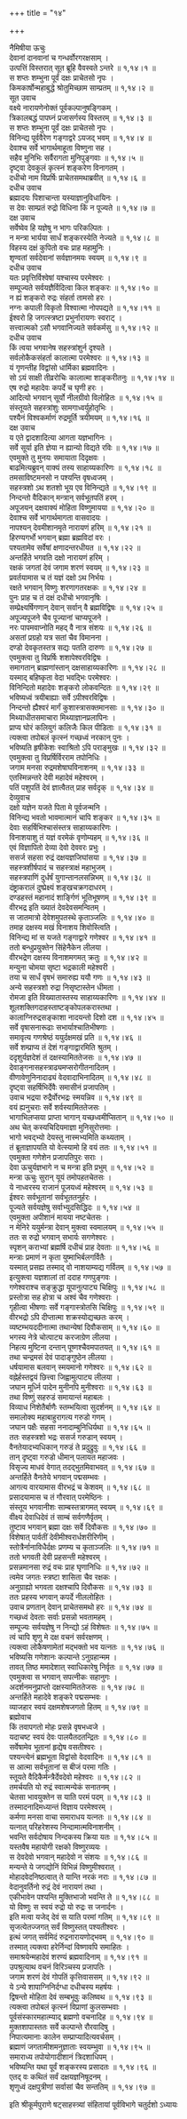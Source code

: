 +++
title = "१४"

+++

नैमिषीया ऊचुः  
देवानां दानवानां च गन्धर्वोरगरक्षसाम् ।  
उत्पत्तिं विस्तरात् सूत ब्रूहि वैवस्वते ऽन्तरे ॥ १,१४।१ ॥  
स शप्तः शम्भुना पूर्वं दक्षः प्राचेतसो नृपः ।  
किमकार्षोन्महाबुद्धे श्रोतुमिच्छाम साम्प्रतम् ॥ १,१४।२ ॥  
सूत उवाच  
वक्ष्ये नारायणेनोक्तं पूर्वकल्पानुषङ्गिकम् ।  
त्रिकालबद्धं पापघ्नं प्रजासर्गस्य विस्तरम् ॥ १,१४।३ ॥  
स शप्तः शम्भुना पूर्वं दक्षः प्राचेतसो नृपः ।  
विनिन्द्य पूर्ववैरेण गङ्गाद्वरे ऽयजद् भवम् ॥ १,१४।४ ॥  
देवाश्च सर्वे भागार्थमाहूता विष्णुना सह ।  
सहैव मुनिभिः सर्वैरागता मुनिपुङ्गवाः ॥ १,१४।५ ॥  
दृष्ट्वा देवकुलं कृत्स्नं शङ्करेण विनागतम् ।  
दधीचो नाम विप्रर्षिः प्राचेतसमथाब्रवीत् ॥ १,१४।६ ॥  
दधीच उवाच  
ब्रह्मादयः पिशाचान्ता यस्याज्ञानुविधायिनः ।  
स देवः साम्प्रतं रुद्रो विधिना किं न पूज्यते ॥ १,१४।७ ॥  
दक्ष उवाच  
सर्वेष्वेव हि यज्ञेषु न भागः परिकल्पितः ।  
न मन्त्रा भार्यया सार्धं शङ्करस्येति नेज्यते ॥ १,१४।८ ॥  
विहस्य दक्षं कुपितो वचः प्राह महामुनिः ।  
शृण्वतां सर्वदेवानां सर्वज्ञानमयः स्वयम् ॥ १,१४।९ ॥  
दधीच उवाच  
यतः प्रवृत्तिर्विश्वेषां यश्चास्य परमेश्वरः ।  
सम्पूज्यते सर्वयज्ञैर्विदित्वा किल शङ्करः ॥ १,१४।१० ॥  
न ह्यं शङ्करो रुद्रः संहर्ता तामसो हरः ।  
नग्नः कपाली विकृतो विश्वात्मा नोपपद्यते ॥ १,१४।११ ॥  
ईश्वरो हि जगत्स्त्रष्टा प्रभुर्नारायणः स्वराट् ।  
सत्त्वात्मको ऽसौ भगवानिज्यते सर्वकर्मसु ॥ १,१४।१२ ॥  
दधीच उवाच  
किं त्वया भगवानेष सहस्त्रांशुर्न दृश्यते ।  
सर्वलोकैकसंहर्ता कालात्मा परमेश्वरः ॥ १,१४।१३ ॥  
यं गृणन्तीह विद्वांसो धार्मिका ब्रह्मवादिनः ।  
सो ऽयं साक्षी तीव्ररोचिः कालात्मा शाङ्करीतनुः ॥ १,१४।१४ ॥  
एष रुद्रो महादेवः कपर्दे च घृणी हरः ।  
आदित्यो भगवान् सूर्यो नीलग्रीवो विलोहितः ॥ १,१४।१५ ॥  
संस्तूयते सहस्त्रांशुः सामगाध्वर्युहोतृभिः ।  
पश्यैनं विश्वकर्माणं रुद्रमूर्ति त्रयीमयम् ॥ १,१४।१६ ॥  
दक्ष उवाच  
य एते द्वादशादित्या आगता यज्ञभागिनः ।  
सर्वे सूर्या इति ज्ञेया न ह्यान्यो विद्यते रविः ॥ १,१४।१७ ॥  
एवमुक्ते तु मुनयः समायाता दिदृक्षवः ।  
बाढमित्यब्रुवन् वाक्यं तस्य साहाय्यकारिणः ॥ १,१४।१८ ॥  
तमसाविष्टमनसो न पश्यन्ति वृषध्वजम् ।  
सहस्त्रशो ऽथ शतशो भूय एव विनिन्द्यते ॥ १,१४।१९ ॥  
निन्दन्तो वैदिकान् मन्त्रान् सर्वभूतपतिं हरम् ।  
अपूजयन् दक्षवाक्यं मोहिता विष्णुमायया ॥ १,१४।२० ॥  
देवाश्च सर्वे भागार्थमागता वासवादयः ।  
नापश्यन् देवमीशानमृते नारायणं हरिम् ॥ १,१४।२१ ॥  
हिरण्यगर्भो भगवान् ब्रह्मा ब्रह्मविदां वरः ।  
पश्यतामेव सर्वेषां क्षणादन्तरधीयत ॥ १,१४।२२ ॥  
अन्तर्हिते भगवति दक्षो नारायणं हरिम् ।  
रक्षकं जगतां देवं जगाम शरणं स्वयम् ॥ १,१४।२३ ॥  
प्रवर्तयामास च तं यज्ञं दक्षो ऽथ निर्भयः ।  
रक्षते भगवान् विष्णुः शरणागतरक्षकः ॥ १,१४।२४ ॥  
पुनः प्राह च तं दक्षं दधीचो भगवानृषिः ।  
सम्प्रेक्ष्यर्षिगणान् देवान् सर्वान् वै ब्रह्मविद्विषः ॥ १,१४।२५ ॥  
अपूज्यपूजने चैव पूज्यानां चाप्यपूजने ।  
नरः पापमवाप्नोति महद् वै नात्र संशयः ॥ १,१४।२६ ॥  
असतां प्रग्रहो यत्र सतां चैव विमानना ।  
दण्डो देवकृतस्तत्र सद्यः पतति दारुणः ॥ १,१४।२७ ॥  
एवमुक्त्वा तु विप्रर्षिः शशापेश्वरविद्विषः ।  
समागतान् ब्राह्मणांस्तान् दक्षसाहाय्यकारिणः ॥ १,१४।२८ ॥  
यस्माद् बहिष्कृता वेदा भवद्भिः परमेश्वरः ।  
विनिन्दितो महादेवः शङ्करो लोकवन्दितः ॥ १,१४।२९ ॥  
भविष्यध्वं त्रयीबाह्याः सर्वे ऽपीश्वरविद्विषः ।  
निन्दन्तो ह्यैश्वरं मार्गं कुशास्त्रासक्तमानसाः ॥ १,१४।३० ॥  
मिथ्याधीतसमाचारा मिथ्याज्ञानप्रलापिनः ।  
प्राप्य घोरं कलियुगं कलिजैः किल पीडिताः ॥ १,१४।३१ ॥  
त्यक्त्वा तपोबलं कृत्स्नं गच्छध्वं नरकान् पुनः ।  
भविष्यति हृषीकेशः स्वाश्रितो ऽपि पराङ्मुखः ॥ १,१४।३२ ॥  
एवमुक्त्वा तु विप्रर्षिर्विरराम तपोनिधिः ।  
जगाम मनसा रुद्रमशेषाघविनाशनम् ॥ १,१४।३३ ॥  
एतस्मिन्नन्तरे देवी महादेवं महेश्वरम् ।  
पतिं पशुपतिं देवं ज्ञात्वैतत् प्राह सर्वदृक् ॥ १,१४।३४ ॥  
देव्युवाच  
दक्षो यज्ञेन यजते पिता मे पूर्वजन्मनि ।  
विनिन्द्य भवतो भावमात्मानं चापि शङ्कर ॥ १,१४।३५ ॥  
देवाः सहर्षिभिश्चासंस्तत्र साहाय्यकारिणः ।  
विनाशयाशु तं यज्ञं वरमेकं वृणोम्यहम् ॥ १,१४।३६ ॥  
एवं विज्ञापितो देव्या देवो देववरः प्रभुः ।  
ससर्ज सहसा रुद्रं दक्षयज्ञजिघांसया ॥ १,१४।३७ ॥  
सहस्त्रशीर्षपादं च सहस्त्राक्षं महाभुजम् ।  
सहस्त्रपाणिं दुर्धर्षं युगान्तानलसन्निभम् ॥ १,१४।३८ ॥  
दंष्ट्राकरालं दुष्प्रेक्ष्यं शङ्खचक्रगदाधरम् ।  
दण्डहस्तं महानादं शार्ङ्गिणं भूतिभूषणम् ॥ १,१४।३९ ॥  
वीरभद्र इति ख्यातं देवदेवसमन्वितम् ।  
स जातमात्रो देवेशमुपतस्थे कृताञ्जलिः ॥ १,१४।४० ॥  
तमाह दक्षस्य मखं विनाशय शिवोस्त्विति ।  
विनिन्द्य मां स यजते गङ्गाद्वारे गणेश्वर ॥ १,१४।४१ ॥  
ततो बन्धुप्रयुक्तेन सिंहेनैकेन लीलया ।  
वीरभद्रेण दक्षस्य विनाशमगमत् क्रतुः ॥ १,१४।४२ ॥  
मन्युना चोमया सृष्टा भद्रकाली महेश्वरी ।  
तया च सार्धं वृषभं समारुह्य ययौ गणः ॥ १,१४।४३ ॥  
अन्ये सहस्त्रशो रुद्रा निसृष्टास्तेन धीमता ।  
रोमजा इति विख्यातास्तस्य साहाय्यकारिणः ॥ १,१४।४४ ॥  
शूलशक्तिगदाहस्ताष्टङ्कोपलकरास्तथा ।  
कालाग्निरुद्रसङ्काशा नादयन्तो दिशो दश ॥ १,१४।४५ ॥  
सर्वे वृषासनारूढाः सभार्याश्चातिभीषणाः ।  
समावृत्य गणश्रेष्ठं ययुर्दक्षमखं प्रति ॥ १,१४।४६ ॥  
सर्वे शम्प्राप्य तं देशं गङ्गाद्वारमिति श्रुतम् ।  
ददृशुर्यज्ञदेशं तं दक्षस्यामिततेजसः ॥ १,१४।४७ ॥  
देवाङ्गनासहस्त्राढ्यमप्सरोगीतनादितम् ।  
वीणावेणुनिनादाढ्यं वेदवादाभिनादितम् ॥ १,१४।४८ ॥  
दृष्ट्वा सहर्षिभिर्देवैः समासीनं प्रजापतिम् ।  
उवाच भद्रया रुद्रैर्वोरभद्रः स्मयन्निव ॥ १,१४।४९ ॥  
वयं ह्यनुचराः सर्वे शर्वस्यामिततेजसः ।  
भागाभिलप्सया प्राप्ता भागान् यच्छध्वमीप्सितान् ॥ १,१४।५० ॥  
अथ चेत् कस्यचिदियमाज्ञा मुनिसुरोत्तमाः ।  
भागो भवद्भ्यो देयस्तु नास्मभ्यमिति कथ्यताम् ।  
तं ब्रूताज्ञापयति यो वेत्स्यामो हि वयं ततः ॥ १,१४।५१ ॥  
एवमुक्ता गणेशेन प्रजापतिपुरः सराः ।  
देवा ऊचुर्यज्ञभागे न च मन्त्रा इति प्रभुम् ॥ १,१४।५२ ॥  
मन्त्रा ऊचुः सुरान् यूयं तमोपहतचेतसः ।  
ये नाध्वरस्य राजानं पूजयध्वं महेश्वरम् ॥ १,१४।५३ ॥  
ईश्वरः सर्वभूतानां सर्वभूततनुर्हरः ।  
पूज्यते सर्वयज्ञेषु सर्वाभ्युदसिद्धिदः ॥ १,१४।५४ ॥  
एवमुक्ता अपीशानं मायया नष्टचेतसः ।  
न मेनिरे ययुर्मन्त्रा देवान् मुक्त्वा स्वमालयम् ॥ १,१४।५५ ॥  
ततः स रुद्रो भगवान् सभार्यः सगणेश्वरः ।  
स्पृशन् कराभ्यां ब्रह्मर्षि दधीचं प्राह देवताः ॥ १,१४।५६ ॥  
मन्त्राः प्रमाणं न कृता युष्माभिर्बलगर्वितैः ।  
यस्मात् प्रसह्य तस्माद् वो नाशयाम्यद्य गर्वितम् ॥ १,१४।५७ ॥  
इत्युक्त्वा यज्ञशालां तां ददाह गणपुङ्गवः ।  
गणेश्वराश्च सङ्क्रुद्धा यूपानुत्पाट्य चिक्षिपुः ॥ १,१४।५८ ॥  
प्रस्तोत्रा सह होत्रा च अश्वं चैव गणेश्वराः ।  
गृहीत्वा भीषणाः सर्वे गङ्गास्त्रोतसि चिक्षिपुः ॥ १,१४।५९ ॥  
वीरभद्रो ऽपि दीप्तात्मा शक्रस्योद्यच्छतः करम् ।  
व्यष्टम्भयददीनात्मा तथान्येषां दिवौकसाम् ॥ १,१४।६० ॥  
भगस्य नेत्रे चोत्पाट्य करजाग्रेण लीलया ।  
निहत्य मुष्टिना दन्तान् पूष्णश्चैवमपातयत् ॥ १,१४।६१ ॥  
तथा चन्द्रमसं देवं पादाङ्गुष्ठेन लीलया ।  
धर्षयामास बलवान् स्मयमानो गणेश्वरः ॥ १,१४।६२ ॥  
वह्नेर्हस्तद्वयं छित्त्वा जिह्वामुत्पाट्य लीलया ।  
जघान मूर्ध्नि पादेन मुनीनपि मुनीश्वराः ॥ १,१४।६३ ॥  
तथा विष्णुं सहरुडं समायान्तं महाबलः ।  
विव्याध निशेतैर्बाणैः स्तम्भयित्वा सुदर्शनम् ॥ १,१४।६४ ॥  
समालोक्य महाबाहुरागत्य गरुडो गणम् ।  
जघान पक्षैः सहसा ननादाम्बुनिधिर्यथा ॥ १,१४।६५ ॥  
ततः सहस्त्रशो भद्रः ससर्ज गरुडान् स्वयम् ।  
वैनतेयादभ्यधिकान् गरुडं ते प्रदुद्रुवुः ॥ १,१४।६६ ॥  
तान् दृष्ट्वा गरुडो धीमान् पलायत महाजवः ।  
विसृज्य माधवं वेगात् तदद्भुतमिवाभवत् ॥ १,१४।६७ ॥  
अन्तर्हिते वैनतेये भगवान् पद्मसम्भवः ।  
आगत्य वारयामास वीरभद्रं च केशवम् ॥ १,१४।६८ ॥  
प्रसादयामास च तं गौरवात् परमेष्ठिनः ।  
संस्तूय भगवानीशः साम्बस्तत्रागमत् स्वयम् ॥ १,१४।६९ ॥  
वीक्ष्य देवाधिदेवं तं साम्बं सर्वगणैर्वृतम् ।  
तुष्टाव भगवान् ब्रह्मा दक्षः सर्वे दिवौकसः ॥ १,१४।७० ॥  
विशेषात् पार्वतीं देवीमीश्वरार्धशरीरिणीम् ।  
स्तोत्रैर्नानाविधैर्दक्षः प्रणम्य च कृताञ्जलिः ॥ १,१४।७१ ॥  
ततो भगवती देवी प्रहसन्ती महेश्वरम् ।  
प्रसन्नमानसा रुद्रं वचः प्राह घृणानिधिः ॥ १,१४।७२ ॥  
त्वमेव जगतः स्त्रष्टा शासिता चैव रक्षकः ।  
अनुग्राह्यो भगवता दक्षश्चापि दिवौकसः ॥ १,१४।७३ ॥  
ततः प्रहस्य भगवान् कपर्दे नीललोहितः ।  
उवाच प्रणतान् देवान् प्राचेतसमथो हरः ॥ १,१४।७४ ॥  
गच्छध्वं देवताः सर्वाः प्रसन्नो भवतामहम् ।  
सम्पूज्यः सर्वयज्ञेषु न निन्द्यो ऽहं विशेषतः ॥ १,१४।७५ ॥  
त्वं चापि शृणु मे दक्ष वचनं सर्वरक्षणम् ।  
त्यक्त्वा लोकैषणामेतां मद्भक्तो भव यत्नतः ॥ १,१४।७६ ॥  
भविष्यसि गणेशानः कल्पान्ते ऽनुग्रहान्मम ।  
तावत् तिष्ठ ममादेशात् स्वाधिकारेषु निर्वृतः ॥ १,१४।७७ ॥  
एवमुक्त्वा स भगवान् सपत्नीकः सहानुगः ।  
अदर्शनमनुप्राप्तो दक्षस्यामिततेजसः ॥ १,१४।७८ ॥  
अन्तर्हिते महादेवे शङ्करे पद्मसम्भवः ।  
व्याजहार स्वयं दक्षमशेषजगतो हितम् ॥ १,१४।७९ ॥  
ब्रह्मोवाच  
किं तवापगतो मोहः प्रसन्ने वृषभध्वजे ।  
यदाचष्ट स्वयं देवः पालयैतदतन्द्रितः ॥ १,१४।८० ॥  
सर्वेषामेव भूतानां हृद्येष वसतीश्वरः ।  
पश्यन्त्येनं ब्रह्मभूता विद्वांसो वेदवादिनः ॥ १,१४।८१ ॥  
स आत्मा सर्वभूतानां स बीजं परमा गतिः ।  
स्तूयते वैदिकैर्मन्त्रैर्देवदेवो महेश्वरः ॥ १,१४।८२ ॥  
तमर्चयति यो रुद्रं स्वात्मन्येकं सनातनम् ।  
चेतसा भावयुक्तेन स याति परमं पदम् ॥ १,१४।८३ ॥  
तस्मादनादिमध्यान्तं विज्ञाय परमेश्वरम् ।  
कर्मणा मनसा वाचा समाराधय यत्नतः ॥ १,१४।८४ ॥  
यत्नात् परिहरेशस्य निन्दामात्मविनाशनीम् ।  
भवन्ति सर्वदोषाय निन्दकस्य क्रिया यतः ॥ १,१४।८५ ॥  
यस्तवैष महायोगी रक्षको विष्णुरव्ययः ।  
स देवदेवो भगवान् महादेवो न संशयः ॥ १,१४।८६ ॥  
मन्यन्ते ये जगद्योनिं विभिन्नं विष्णुमीश्वरात् ।  
मोहादवेदनिष्ठत्वात् ते यान्ति नरकं नराः ॥ १,१४।८७ ॥  
वेदानुवर्तिनो रुद्रं देवं नारायणं तथा ।  
एकीभावेन पश्यन्ति मुक्तिभाजो भवन्ति ते ॥ १,१४।८८ ॥  
यो विष्णुः स स्वयं रुद्रो यो रुद्रः स जनार्दनः ।  
इति मत्वा यजेद् देवं स याति परमां गतिम् ॥ १,१४।८९ ॥  
सृजत्येतज्जगत् सर्वं विष्णुस्तत् पश्यतीश्वरः ।  
इत्थं जगत् सर्वमिदं रुद्रनारायणोद्भवम् ॥ १,१४।९० ॥  
तस्मात् त्यक्त्वा हरेर्निन्दां विष्णावपि समाहितः ।  
समाश्रयेन्महादेवं शरण्यं ब्रह्मवादिनाम् ॥ १,१४।९१ ॥  
उपश्रुत्याथ वचनं विरिञ्चस्य प्रजापतिः ।  
जगाम शरणं देवं गोपतिं कृत्तिवाससम् ॥ १,१४।९२ ॥  
ये ऽन्ये शापाग्निनिर्दग्धा दधीचस्य महर्षयः ।  
द्विषन्तो मोहिता देवं सम्बभूवुः कलिष्वथ ॥ १,१४।९३ ॥  
त्यक्त्वा तपोबलं कृत्स्नं विप्राणां कुलसम्भवाः ।  
पूर्वसंस्कारमहात्म्याद् ब्रह्मणो वचनादिह ॥ १,१४।९४ ॥  
मुक्तशापास्ततः सर्वे कल्पान्ते रौरवादिषु ।  
निपात्यमानाः कालेन सम्प्राप्यादित्यवर्चसम् ।  
ब्रह्माणं जगतामीशमनुज्ञाताः स्वयम्भुवा ॥ १,१४।९५ ॥  
समाराध्य तपोयोगादीशानं त्रिदशाधिपम् ।  
भविष्यन्ति यथा पूर्वं शङ्करस्य प्रसादतः ॥ १,१४।९६ ॥  
एतद् वः कथितं सर्वं दक्षयज्ञनिषूदनम् ।  
शृणुध्वं दक्षपुत्रीणां सर्वासां चैव सन्ततिम् ॥ १,१४।९७ ॥  
    
इति श्रीकूर्मपुराणे षट्साहस्त्र्यां संहितायां पूर्वविभागे चतुर्दशो ऽध्यायः
